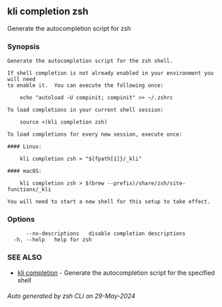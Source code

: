 ## kli completion zsh

Generate the autocompletion script for zsh

### Synopsis

```
Generate the autocompletion script for the zsh shell.

If shell completion is not already enabled in your environment you will need
to enable it.  You can execute the following once:

	echo "autoload -U compinit; compinit" >> ~/.zshrc

To load completions in your current shell session:

	source <(kli completion zsh)

To load completions for every new session, execute once:

#### Linux:

	kli completion zsh > "${fpath[1]}/_kli"

#### macOS:

	kli completion zsh > $(brew --prefix)/share/zsh/site-functions/_kli

You will need to start a new shell for this setup to take effect.

```

### Options

```
      --no-descriptions   disable completion descriptions
  -h, --help   help for zsh
```

### SEE ALSO

* [kli completion](kli_completion.md)  - Generate the autocompletion script for the specified shell

###### Auto generated by zsh CLI on 29-May-2024

